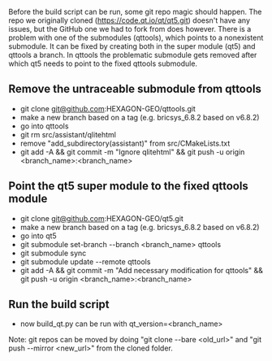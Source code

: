 Before the build script can be run, some git repo magic should happen. The repo we originally cloned (https://code.qt.io/qt/qt5.git) doesn't have any issues, but the GitHub one we had to fork from does however. There is a problem with one of the submodules (qttools), which points to a nonexistent submodule. It can be fixed by creating both in the super module (qt5) and qttools a branch. In qttools the problematic submodule gets removed after which qt5 needs to point to the fixed qttools submodule.

## Remove the untraceable submodule from qttools
* git clone git@github.com:HEXAGON-GEO/qttools.git
* make a new branch based on a tag (e.g. bricsys_6.8.2 based on v6.8.2)
* go into qttools
* git rm src/assistant/qlitehtml
* remove "add_subdirectory(assistant)" from src/CMakeLists.txt
* git add -A && git commit -m "Ignore qlitehtml" && git push -u origin <branch_name>:<branch_name>

## Point the qt5 super module to the fixed qttools module
* git clone git@github.com:HEXAGON-GEO/qt5.git
* make a new branch based on a tag (e.g. bricsys_6.8.2 based on v6.8.2)
* go into qt5
* git submodule set-branch --branch <branch_name> qttools
* git submodule sync
* git submodule update --remote qttools
* git add -A && git commit -m "Add necessary modification for qttools" && git push -u origin <branch_name>:<branch_name>

## Run the build script
* now build_qt.py can be run with qt_version=<branch_name>

Note: git repos can be moved by doing "git clone --bare <old_url>" and "git push --mirror <new_url>" from the cloned folder.
